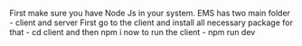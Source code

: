 First make sure you have Node Js in your system.
EMS has two main folder - client and server
First go to the client and install all necessary package for that - cd client and then  npm i
now to run the client - npm run dev